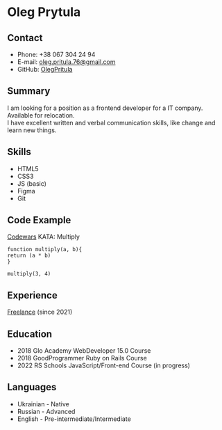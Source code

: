 # Oleg Prytula

## Contact

- Phone: +38 067 304 24 94
- E-mail: oleg.pritula.76@gmail.com
- GitHub: [OlegPritula](https://github.com/OlegPritula)

## Summary

I am looking for a position as a frontend developer for a IT company.
Available for relocation.\
I have excellent written and verbal communication skills, like change and learn new things.

## Skills

- HTML5
- CSS3
- JS (basic)
- Figma
- Git

## Code Example

[Codewars](https://www.codewars.com/) KATA: Multiply

```
function multiply(a, b){
return (a * b)
}

multiply(3, 4)
```

## Experience

[Freelance](https://freelancehunt.com/freelancer/OlegPritula.html) (since 2021)

## Education

- 2018 Glo Academy WebDeveloper 15.0 Course
- 2018 GoodProgrammer Ruby on Rails Course
- 2022 RS Schools JavaScript/Front-end Course (in progress)

## Languages

- Ukrainian - Native
- Russian - Advanced
- English - Pre-intermediate/Intermediate
